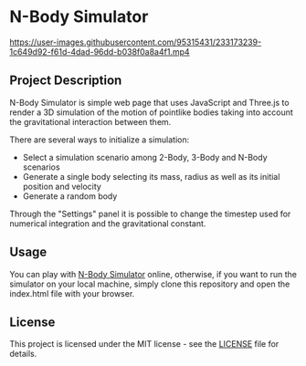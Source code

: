 # N-Body Simulator

https://user-images.githubusercontent.com/95315431/233173239-1c649d92-f61d-4dad-96dd-b038f0a8a4f1.mp4

## Project Description

N-Body Simulator is simple web page that uses JavaScript and Three.js to render a 3D simulation of the motion of pointlike bodies taking into account the gravitational interaction between them. 

There are several ways to initialize a simulation:

- Select a simulation scenario among 2-Body, 3-Body and N-Body scenarios
- Generate a single body selecting its mass, radius as well as its initial position and velocity
- Generate a random body

Through the "Settings" panel it is possible to change the timestep used for numerical integration and the gravitational constant.

## Usage

You can play with [N-Body Simulator](https://htmlpreview.github.io/?https://github.com/SlowWave/n_body_simulator/blob/main/src/index.html) online, otherwise, if you want to run the simulator on your local machine, simply clone this repository and open the index.html file with your browser.

## License

This project is licensed under the MIT license - see the [LICENSE](LICENSE) file for details.
